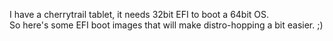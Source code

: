 I have a cherrytrail tablet, it needs 32bit EFI to boot a 64bit OS.  
 So here's some EFI boot images that will make distro-hopping a bit 
easier. ;) 
